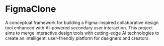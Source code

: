 # FigmaClone
A conceptual framework for building a Figma-inspired collaborative design tool enhanced with AI-powered secondary user interaction. This project aims to merge interactive design tools with cutting-edge AI technologies to create an intelligent, user-friendly platform for designers and creators.
